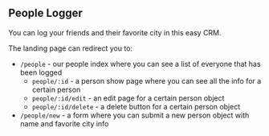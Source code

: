 ## People Logger

You can log your friends and their favorite city in this easy CRM.

The landing page can redirect you to:

+ `/people` - our people index where you can see a list of everyone that has been logged
  - `people/:id` - a person show page where you can see all the info for a certain person
  - `people/:id/edit` - an edit page for a certain person object
  - `people/:id/delete` - a delete button for a certain person object
+ `/people/new` - a form where you can submit a new person object with name and favorite city info
